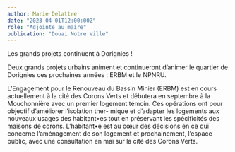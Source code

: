 ```yaml
---
author: Marie Delattre
date: "2023-04-01T12:00:00Z"
role: "Adjointe au maire"
publication: "Douai Notre Ville"
---
```


Les grands projets continuent à Dorignies !

Deux grands projets urbains animent et continueront d’animer le quartier de Dorignies ces prochaines années : ERBM et le NPNRU.

L’Engagement pour le Renouveau du Bassin Minier (ERBM) est en cours actuellement à la cité des Corons Verts et débutera en septembre à la Mouchonnière avec un premier logement témoin. Ces  opérations ont pour objectif d’améliorer l’isolation ther- mique et d’adapter les logements aux nouveaux usages des habitant•es tout en préservant les spécificités des maisons de corons. L’habitant•e est au cœur des décisions en ce qui concerne l’aménagement de son logement et prochainement, l’espace public, avec une consultation en mai sur la cité des Corons Verts.
